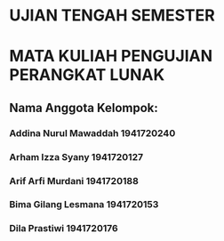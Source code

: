 # UJIAN TENGAH SEMESTER
# MATA KULIAH PENGUJIAN PERANGKAT LUNAK

## Nama Anggota Kelompok:
### Addina Nurul Mawaddah 1941720240
### Arham Izza Syany 1941720127
### Arif Arfi Murdani 1941720188
### Bima Gilang Lesmana 1941720153
### Dila Prastiwi 1941720176
